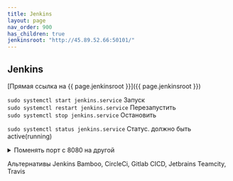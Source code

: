 ```yaml
---
title: Jenkins
layout: page
nav_order: 900
has_children: true
jenkinsroot: "http://45.89.52.66:50101/"
---
```

## Jenkins
[Прямая ссылка на {{ page.jenkinsroot }}]({{ page.jenkinsroot }})  

`sudo systemctl start jenkins.service` Запуск  
`sudo systemctl restart jenkins.service` Перезапустить  
`sudo systemctl stop jenkins.service` Остановить  

`sudo systemctl status jenkins.service` Статус. должно быть active(running)  

<details>
<summary>Поменять порт с 8080 на другой</summary>  
<code>
systemctl edit jenkins<br>
</code>
Добавить<br>
<pre><code>
[Service]
Environment="JENKINS_PORT=8081"
</code></pre><br>
sudo nano /etc/default/jenkins Здесь настройки порта менять не получится.
</details>

Альтернативы Jenkins Bamboo, CircleCi, Gitlab CICD, Jetbrains Teamcity, Travis
